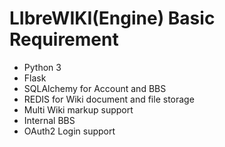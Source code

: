 # LIbreWIKI(Engine) Basic Requirement

- Python 3
- Flask
- SQLAlchemy for Account and BBS
- REDIS for Wiki document and file storage
- Multi Wiki markup support
- Internal BBS
- OAuth2 Login support
